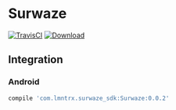 # Surwaze
[![TravisCI](https://api.travis-ci.org/Surwaze/Surwaze.svg?branch=master)](https://travis-ci.org/Surwaze/Surwaze) [ ![Download](https://api.bintray.com/packages/lmntrx-tech/Surwaze/Surwaze/images/download.svg) ](https://bintray.com/lmntrx-tech/Surwaze/Surwaze/_latestVersion)

## Integration ##
### Android ###
```gradle
compile 'com.lmntrx.surwaze_sdk:Surwaze:0.0.2'
```